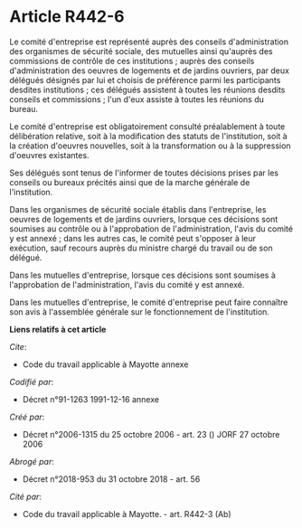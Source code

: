 # Article R442-6

Le comité d'entreprise est représenté auprès des conseils d'administration des organismes de sécurité sociale, des mutuelles
ainsi qu'auprès des commissions de contrôle de ces institutions ; auprès des conseils d'administration des oeuvres de
logements et de jardins ouvriers, par deux délégués désignés par lui et choisis de préférence parmi les participants desdites
institutions ; ces délégués assistent à toutes les réunions desdits conseils et commissions ; l'un d'eux assiste à toutes les
réunions du bureau.

Le comité d'entreprise est obligatoirement consulté préalablement à toute délibération relative, soit à la modification des
statuts de l'institution, soit à la création d'oeuvres nouvelles, soit à la transformation ou à la suppression d'oeuvres
existantes.

Ses délégués sont tenus de l'informer de toutes décisions prises par les conseils ou bureaux précités ainsi que de la marche
générale de l'institution.

Dans les organismes de sécurité sociale établis dans l'entreprise, les oeuvres de logements et de jardins ouvriers, lorsque
ces décisions sont soumises au contrôle ou à l'approbation de l'administration, l'avis du comité y est annexé ; dans les
autres cas, le comité peut s'opposer à leur exécution, sauf recours auprès du ministre chargé du travail ou de son délégué.

Dans les mutuelles d'entreprise, lorsque ces décisions sont soumises à l'approbation de l'administration, l'avis du comité y
est annexé.

Dans les mutuelles d'entreprise, le comité d'entreprise peut faire connaître son avis à l'assemblée générale sur le
fonctionnement de l'institution.

**Liens relatifs à cet article**

_Cite_:

  - Code du travail applicable à Mayotte annexe

_Codifié par_:

  - Décret n°91-1263 1991-12-16 annexe

_Créé par_:

  - Décret n°2006-1315 du 25 octobre 2006 - art. 23 () JORF 27 octobre 2006

_Abrogé par_:

  - Décret n°2018-953 du 31 octobre 2018 - art. 56

_Cité par_:

  - Code du travail applicable à Mayotte. - art. R442-3 (Ab)
